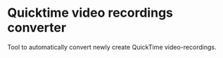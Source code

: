 # Quicktime video recordings converter

Tool to automatically convert newly create QuickTime video-recordings.
